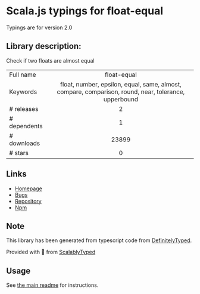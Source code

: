
# Scala.js typings for float-equal

Typings are for version 2.0

## Library description:
Check if two floats are almost equal

|                    |                 |
| ------------------ | :-------------: |
| Full name          | float-equal |
| Keywords           | float, number, epsilon, equal, same, almost, compare, comparison, round, near, tolerance, upperbound |
| # releases         | 2 |
| # dependents       | 1 |
| # downloads        | 23899 |
| # stars            | 0 |

## Links
- [Homepage](https://github.com/sindresorhus/float-equal#readme)
- [Bugs](https://github.com/sindresorhus/float-equal/issues)
- [Repository](https://github.com/sindresorhus/float-equal)
- [Npm](https://www.npmjs.com/package/float-equal)
    


## Note
This library has been generated from typescript code from [DefinitelyTyped](https://definitelytyped.org).

Provided with :purple_heart: from [ScalablyTyped](https://github.com/oyvindberg/ScalablyTyped)

## Usage
See [the main readme](../../readme.md) for instructions.


